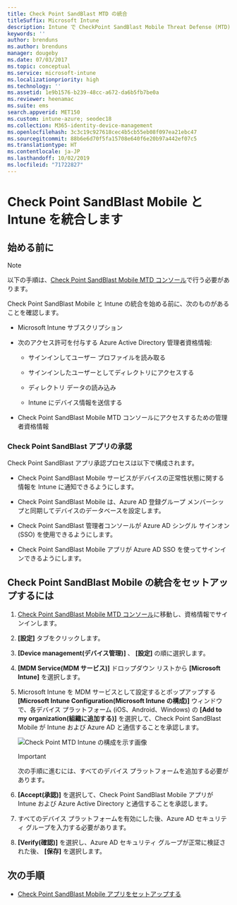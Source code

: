 ```yaml
---
title: Check Point SandBlast MTD の統合
titleSuffix: Microsoft Intune
description: Intune で CheckPoint SandBlast Mobile Threat Defense (MTD) をセットアップし、モバイル デバイスから会社のリソースへのアクセスを制御する方法。
keywords: ''
author: brenduns
ms.author: brenduns
manager: dougeby
ms.date: 07/03/2017
ms.topic: conceptual
ms.service: microsoft-intune
ms.localizationpriority: high
ms.technology: ''
ms.assetid: 1e9b1576-b239-48cc-a672-da6b5fb7be0a
ms.reviewer: heenamac
ms.suite: ems
search.appverid: MET150
ms.custom: intune-azure; seodec18
ms.collection: M365-identity-device-management
ms.openlocfilehash: 3c3c19c927618cec4b5cb55eb08f097ea21ebc47
ms.sourcegitcommit: 88b6e6d70f5fa15708e640f6e20b97a442ef07c5
ms.translationtype: HT
ms.contentlocale: ja-JP
ms.lasthandoff: 10/02/2019
ms.locfileid: "71722827"
---
```

# <a name="integrate-check-point-sandblast-mobile-with-intune"></a>Check Point SandBlast Mobile と Intune を統合します

## <a name="before-you-begin"></a>始める前に

> [!NOTE] 
> 以下の手順は、[Check Point SandBlast Mobile MTD コンソール](https://intune-4.eu1.locsec.net/)で行う必要があります。

Check Point SandBlast Mobile と Intune の統合を始める前に、次のものがあることを確認します。

- Microsoft Intune サブスクリプション

- 次のアクセス許可を付与する Azure Active Directory 管理者資格情報:

  - サインインしてユーザー プロファイルを読み取る

  - サインインしたユーザーとしてディレクトリにアクセスする

  - ディレクトリ データの読み込み

  - Intune にデバイス情報を送信する

- Check Point SandBlast Mobile MTD コンソールにアクセスするための管理者資格情報

### <a name="check-point-sandblast-app-authorization"></a>Check Point SandBlast アプリの承認

Check Point SandBlast アプリ承認プロセスは以下で構成されます。

- Check Point SandBlast Mobile サービスがデバイスの正常性状態に関する情報を Intune に通知できるようにします。

- Check Point SandBlast Mobile は、Azure AD 登録グループ メンバーシップと同期してデバイスのデータベースを設定します。

- Check Point SandBlast 管理者コンソールが Azure AD シングル サインオン (SSO) を使用できるようにします。

- Check Point SandBlast Mobile アプリが Azure AD SSO を使ってサインインできるようにします。

## <a name="to-set-up-check-point-sandblast-mobile-integration"></a>Check Point SandBlast Mobile の統合をセットアップするには

1. [Check Point SandBlast Mobile MTD コンソール](https://intune-4.eu1.locsec.net/)に移動し、資格情報でサインインします。

2. **[設定]** タブをクリックします。

3. **[Device management\(デバイス管理\)]** 、 **[設定]** の順に選択します。

4. **[MDM Service\(MDM サービス\)]** ドロップダウン リストから **[Microsoft Intune]** を選択します。

5. Microsoft Intune を MDM サービスとして設定するとポップアップする **[Microsoft Intune Configuration\(Microsoft Intune の構成\)]** ウィンドウで、各デバイス プラットフォーム (iOS、Android、Windows) の **[Add to my organization\(組織に追加する\)]** を選択して、Check Point SandBlast Mobile が Intune および Azure AD と通信することを承認します。

    ![Check Point MTD Intune の構成を示す画像](./media/checkpoint-sandblast-mobile-mtd-connector-integration/checkpoint-MTD-1.PNG)

    > [!IMPORTANT]
    > 次の手順に進むには、すべてのデバイス プラットフォームを追加する必要があります。

6. **[Accept\(承認\)]** を選択して、Check Point SandBlast Mobile アプリが Intune および Azure Active Directory と通信することを承認します。

7. すべてのデバイス プラットフォームを有効にした後、Azure AD セキュリティ グループを入力する必要があります。

8. **[Verify\(確認\)]** を選択し、Azure AD セキュリティ グループが正常に検証された後、 **[保存]** を選択します。

## <a name="next-steps"></a>次の手順

- [Check Point SandBlast Mobile アプリをセットアップする](mtd-apps-ios-app-configuration-policy-add-assign.md)
